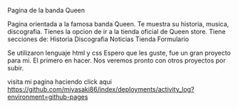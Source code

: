 Pagina de la banda Queen

Pagina orientada a la famosa banda Queen. Te muestra su historia, musica, discografia.
Tienes la opcion de ir a la tienda oficial de Queen store.
Tiene secciones de:
       Historia
       Discografia
       Noticias
       Tienda
       Formulario

Se utilizaron lenguaje html y css
Espero que les guste, fue un gran proyecto para mi. El primero en hacer. 
Nos veremos pronto con otros proyectos por subir.

visita mi pagina haciendo click aqui https://github.com/miyasaki86/index/deployments/activity_log?environment=github-pages
